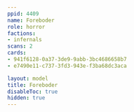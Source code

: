 ```yaml
---
ppid: 4409
name: Foreboder
role: horror
factions:
- infernals
scans: 2
cards:
- 941f6128-0a37-3de9-9abb-3bc4686658b7
- e7490e11-c737-3fd3-943e-f3ba68dc3aca

layout: model
title: Foreboder
disableToc: true
hidden: true
---
```

